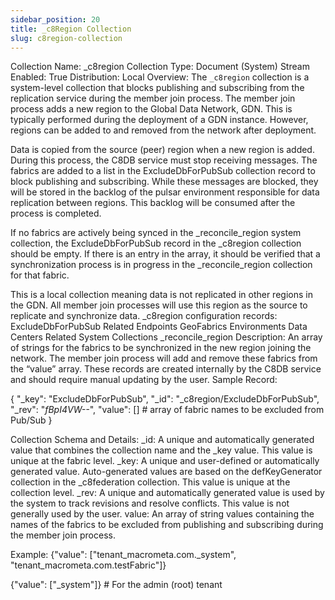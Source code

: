 ```yaml
---
sidebar_position: 20
title: _c8Region Collection
slug: c8region-collection
---
```


Collection Name: _c8region
Collection Type: Document (System)
Stream Enabled: True
Distribution: Local
Overview:
The `_c8region` collection is a system-level collection that blocks publishing and subscribing from the replication service during the member join process. The member join process adds a new region to the Global Data Network, GDN. This is typically performed during the deployment of a GDN instance. However, regions can be added to and removed from the network after deployment. 

Data is copied from the source (peer) region when a new region is added. During this process, the C8DB service must stop receiving messages. The fabrics are added to a list in the ExcludeDbForPubSub collection record to block publishing and subscribing. While these messages are blocked, they will be stored in the backlog of the pulsar environment responsible for data replication between regions. This backlog will be consumed after the process is completed.

If no fabrics are actively being synced in the _reconcile_region system collection, the ExcludeDbForPubSub record in the _c8region collection should be empty. If there is an entry in the array, it should be verified that a synchronization process is in progress in the _reconcile_region collection for that fabric.

This is a local collection meaning data is not replicated in other regions in the GDN. All member join processes will use this region as the source to replicate and synchronize data.
_c8region configuration records:
ExcludeDbForPubSub
Related Endpoints
GeoFabrics
Environments
Data Centers
Related System Collections
 _reconcile_region 
Description:
An array of strings for the fabrics to be synchronized in the new region joining the network. The member join process will add and remove these fabrics from the “value” array. These records are created internally by the C8DB service and should require manual updating by the user.
Sample Record:

{ "_key": "ExcludeDbForPubSub",
  "_id": "_c8region/ExcludeDbForPubSub",
  "_rev": "_fBpI4VW--_",
  "value": [] # array of fabric names to be excluded from Pub/Sub }


Collection Schema and Details:
_id: 
A unique and automatically generated value that combines the collection name and the _key value. This value is unique at the fabric level. 
_key: 
A unique and user-defined or automatically generated value. Auto-generated values are based on the defKeyGenerator collection in the _c8federation collection. This value is unique at the collection level. 
_rev: 
A unique and automatically generated value is used by the system to track revisions and resolve conflicts. This value is not generally used by the user.
value:
An array of string values containing the names of the fabrics to be excluded from publishing and subscribing during the member join process. 

Example: 
{"value":
["tenant_macrometa.com._system", "tenant_macrometa.com.testFabric"]}


{"value": ["_system"]} # For the admin (root) tenant 


